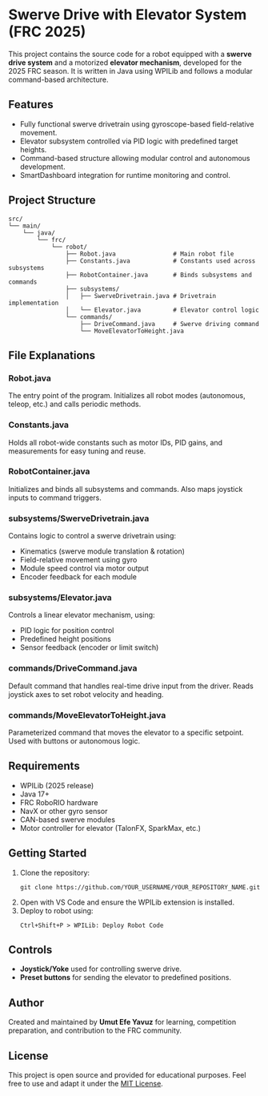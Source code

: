 # Swerve Drive with Elevator System (FRC 2025)

This project contains the source code for a robot equipped with a **swerve drive system** and a motorized **elevator mechanism**, developed for the 2025 FRC season. It is written in Java using WPILib and follows a modular command-based architecture.

## Features

- Fully functional swerve drivetrain using gyroscope-based field-relative movement.
- Elevator subsystem controlled via PID logic with predefined target heights.
- Command-based structure allowing modular control and autonomous development.
- SmartDashboard integration for runtime monitoring and control.

## Project Structure

```
src/
└── main/
    └── java/
        └── frc/
            └── robot/
                ├── Robot.java                # Main robot file
                ├── Constants.java            # Constants used across subsystems
                ├── RobotContainer.java       # Binds subsystems and commands
                ├── subsystems/
                │   ├── SwerveDrivetrain.java # Drivetrain implementation
                │   └── Elevator.java         # Elevator control logic
                └── commands/
                    ├── DriveCommand.java     # Swerve driving command
                    └── MoveElevatorToHeight.java
```

## File Explanations

### Robot.java
The entry point of the program. Initializes all robot modes (autonomous, teleop, etc.) and calls periodic methods.

### Constants.java
Holds all robot-wide constants such as motor IDs, PID gains, and measurements for easy tuning and reuse.

### RobotContainer.java
Initializes and binds all subsystems and commands. Also maps joystick inputs to command triggers.

### subsystems/SwerveDrivetrain.java
Contains logic to control a swerve drivetrain using:
- Kinematics (swerve module translation & rotation)
- Field-relative movement using gyro
- Module speed control via motor output
- Encoder feedback for each module

### subsystems/Elevator.java
Controls a linear elevator mechanism, using:
- PID logic for position control
- Predefined height positions
- Sensor feedback (encoder or limit switch)

### commands/DriveCommand.java
Default command that handles real-time drive input from the driver. Reads joystick axes to set robot velocity and heading.

### commands/MoveElevatorToHeight.java
Parameterized command that moves the elevator to a specific setpoint. Used with buttons or autonomous logic.

## Requirements

- WPILib (2025 release)
- Java 17+
- FRC RoboRIO hardware
- NavX or other gyro sensor
- CAN-based swerve modules
- Motor controller for elevator (TalonFX, SparkMax, etc.)

## Getting Started

1. Clone the repository:
   ```
   git clone https://github.com/YOUR_USERNAME/YOUR_REPOSITORY_NAME.git
   ```
2. Open with VS Code and ensure the WPILib extension is installed.
3. Deploy to robot using:
   ```
   Ctrl+Shift+P > WPILib: Deploy Robot Code
   ```

## Controls

- **Joystick/Yoke** used for controlling swerve drive.
- **Preset buttons** for sending the elevator to predefined positions.

## Author

Created and maintained by **Umut Efe Yavuz** for learning, competition preparation, and contribution to the FRC community.

## License

This project is open source and provided for educational purposes. Feel free to use and adapt it under the [MIT License](https://opensource.org/licenses/MIT).
